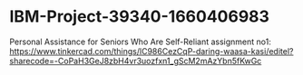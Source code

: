 # IBM-Project-39340-1660406983
Personal Assistance for Seniors Who Are Self-Reliant
assignment no1: https://www.tinkercad.com/things/lC986CezCqP-daring-waasa-kasi/editel?sharecode=-CoPaH3GeJ8zbH4vr3uozfxn1_gScM2mAzYbn5fKwGc
